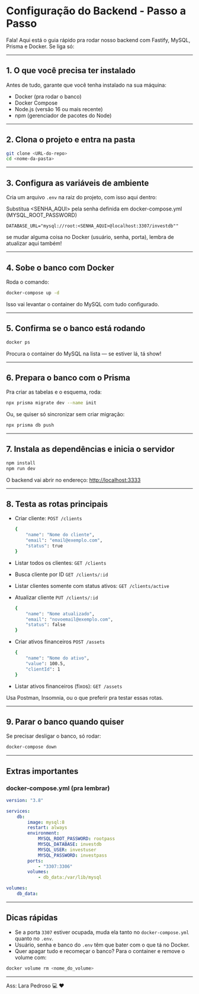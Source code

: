 # Configuração do Backend - Passo a Passo

Fala! Aqui está o guia rápido pra rodar nosso backend com Fastify, MySQL, Prisma e Docker. Se liga só:

---

## 1. O que você precisa ter instalado

Antes de tudo, garante que você tenha instalado na sua máquina:

-   Docker (pra rodar o banco)
-   Docker Compose
-   Node.js (versão 16 ou mais recente)
-   npm (gerenciador de pacotes do Node)

---

## 2. Clona o projeto e entra na pasta

```bash
git clone <URL-do-repo>
cd <nome-da-pasta>
```

---

## 3. Configura as variáveis de ambiente

Cria um arquivo `.env` na raiz do projeto, com isso aqui dentro:

Substitua <SENHA_AQUI> pela senha definida em docker-compose.yml (MYSQL_ROOT_PASSWORD)

```env
DATABASE_URL="mysql://root:<SENHA_AQUI>@localhost:3307/investdb""
```

se mudar alguma coisa no Docker (usuário, senha, porta), lembra de atualizar aqui também!

---

## 4. Sobe o banco com Docker

Roda o comando:

```bash
docker-compose up -d
```

Isso vai levantar o container do MySQL com tudo configurado.

---

## 5. Confirma se o banco está rodando

```bash
docker ps
```

Procura o container do MySQL na lista — se estiver lá, tá show!

---

## 6. Prepara o banco com o Prisma

Pra criar as tabelas e o esquema, roda:

```bash
npx prisma migrate dev --name init
```

Ou, se quiser só sincronizar sem criar migração:

```bash
npx prisma db push
```

---

## 7. Instala as dependências e inicia o servidor

```bash
npm install
npm run dev
```

O backend vai abrir no endereço: [http://localhost:3333](http://localhost:3333)

---

## 8. Testa as rotas principais

-   Criar cliente: `POST /clients`

    ```bash
    {
        "name": "Nome do cliente",
        "email": "email@exemplo.com",
        "status": true
    }
    ```

-   Listar todos os clientes: `GET /clients`
-   Busca cliente por ID `GET /clients/:id`
-   Listar clientes somente com status ativos: `GET /clients/active`
-   Atualizar cliente `PUT /clients/:id`

    ```bash
    {
        "name": "Nome atualizado",
        "email": "novoemail@exemplo.com",
        "status": false
    }
    ```

-   Criar ativos financeiros `POST /assets`

    ```bash
    {
        "name": "Nome do ativo",
        "value": 100.5,
        "clientId": 1
    }
    ```

-   Listar ativos financeiros (fixos): `GET /assets`

Usa Postman, Insomnia, ou o que preferir pra testar essas rotas.

---

## 9. Parar o banco quando quiser

Se precisar desligar o banco, só rodar:

```bash
docker-compose down
```

---

## Extras importantes

### docker-compose.yml (pra lembrar)

```yaml
version: "3.8"

services:
    db:
        image: mysql:8
        restart: always
        environment:
            MYSQL_ROOT_PASSWORD: rootpass
            MYSQL_DATABASE: investdb
            MYSQL_USER: investuser
            MYSQL_PASSWORD: investpass
        ports:
            - "3307:3306"
        volumes:
            - db_data:/var/lib/mysql

volumes:
    db_data:
```

---

## Dicas rápidas

-   Se a porta `3307` estiver ocupada, muda ela tanto no `docker-compose.yml` quanto no `.env`.
-   Usuário, senha e banco do `.env` têm que bater com o que tá no Docker.
-   Quer apagar tudo e recomeçar o banco? Para o container e remove o volume com:

```bash
docker volume rm <nome_do_volume>
```

---

Ass: Lara Pedroso 💻 ❤️
